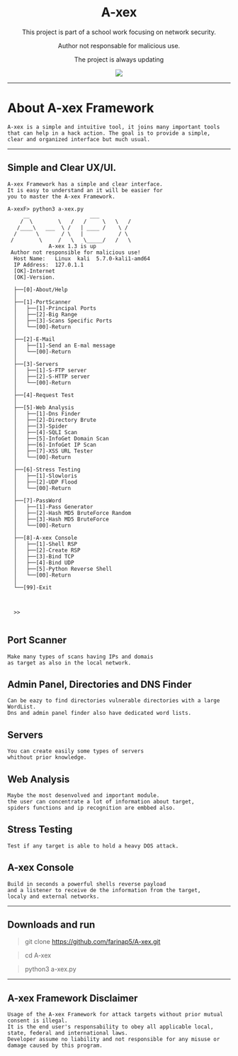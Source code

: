<h1 align="center">A-xex</h1>
<p align="center">This project is part of a school work focusing on network security.</p>
<p align="center">Author not responsable for malicious use.</p>
<p align="center">The project is always updating</p>
<p align="center"> 
   <img src="https://img.shields.io/badge/language-python-blue.svg">
</p>

***

# About A-xex Framework

```
A-xex is a simple and intuitive tool, it joins many important tools 
that can help in a hack action. The goal is to provide a simple, 
clear and organized interface but much usual.
```

---

## Simple and Clear UX/UI.

```
A-xex Framework has a simple and clear interface. 
It is easy to understand an it will be easier for 
you to master the A-xex Framework.
```

```
A-xexF> python3 a-xex.py
     __                   ___             
    /  \        \   /   /     \   \   /   
   /____\   ___  \ /   | ____ /    \ /    
  /      \       / \   |           / \    
 /        \     /   \   \_____/   /   \   
             A-xex 1.3 is up              
 Author not responsible for malicious use! 
  Host Name:   Linux  kali  5.7.0-kali1-amd64 
  IP Address:  127.0.1.1 
  [OK]-Internet
  [OK]-Version.

  ├──[0]-About/Help
  │
  ├──[1]-PortScanner
  │   ├──[1]-Principal Ports
  │   ├──[2]-Big Range
  │   ├──[3]-Scans Specific Ports
  │   └──[00]-Return
  │
  ├──[2]-E-Mail
  │   ├──[1]-Send an E-mal message
  │   └──[00]-Return
  │
  ├──[3]-Servers
  │   ├──[1]-S-FTP server
  │   ├──[2]-S-HTTP server
  │   └──[00]-Return
  │
  ├──[4]-Request Test
  │
  ├──[5]-Web Analysis
  │   ├──[1]-Dns Finder
  │   ├──[2]-Directory Brute
  │   ├──[3]-Spider
  │   ├──[4]-SQLI Scan
  │   ├──[5]-InfoGet Domain Scan
  │   ├──[6]-InfoGet IP Scan
  │   ├──[7]-XSS URL Tester
  │   └──[00]-Return
  │
  ├──[6]-Stress Testing
  │   ├──[1]-Slowloris
  │   ├──[2]-UDP Flood
  │   └──[00]-Return
  │
  ├──[7]-PassWord
  │   ├──[1]-Pass Generator
  │   ├──[2]-Hash MD5 BruteForce Random
  │   ├──[3]-Hash MD5 BruteForce
  │   └──[00]-Return
  │
  ├──[8]-A-xex Console
  │   ├──[1]-Shell RSP
  │   ├──[2]-Create RSP
  │   ├──[3]-Bind TCP
  │   ├──[4]-Bind UDP
  │   ├──[5]-Python Reverse Shell
  │   └──[00]-Return
  │
  └──[99]-Exit



  >> 


```

## Port Scanner

```
Make many types of scans having IPs and domais 
as target as also in the local network. 
```
## Admin Panel, Directories and DNS Finder

```
Can be eazy to find directories vulnerable directories with a large WordList.
Dns and admin panel finder also have dedicated word lists.
```
## Servers

```
You can create easily some types of servers 
whithout prior knowledge.
```

## Web Analysis

```
Maybe the most desenvolved and important module.
the user can concentrate a lot of information about target, 
spiders functions and ip recognition are embbed also.
```

## Stress Testing

```
Test if any target is able to hold a heavy DOS attack.
```

## A-xex Console

```
Build in seconds a powerful shells reverse payload 
and a listener to receive de the information from the target, 
localy and external networks.
```

---

## Downloads and run

> git clone https://github.com/farinap5/A-xex.git

> cd A-xex

> python3 a-xex.py

---

## A-xex Framework Disclaimer

```
Usage of the A-xex Framework for attack targets without prior mutual consent is illegal. 
It is the end user's responsability to obey all applicable local, state, federal and international laws. 
Developer assume no liability and not responsible for any misuse or damage caused by this program.
```
